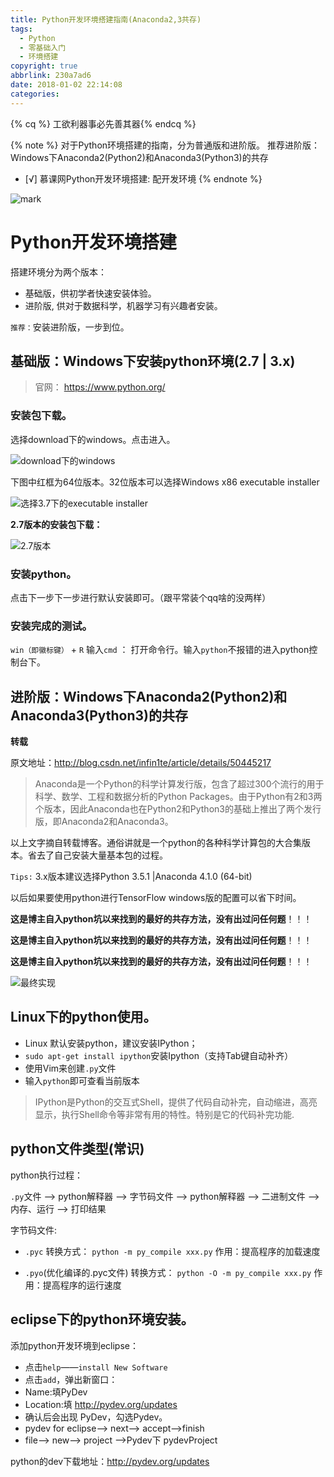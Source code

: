 ```yaml
---
title: Python开发环境搭建指南(Anaconda2,3共存)
tags:
  - Python
  - 零基础入门
  - 环境搭建
copyright: true
abbrlink: 230a7ad6
date: 2018-01-02 22:14:08
categories:
---
```


{% cq %}  工欲利器事必先善其器{% endcq %}

{% note  %} 对于Python环境搭建的指南，分为普通版和进阶版。
推荐进阶版：Windows下Anaconda2(Python2)和Anaconda3(Python3)的共存
- [√] 慕课网Python开发环境搭建: 配开发环境
{% endnote %}


<!--more-->

![mark](http://oerdwodsk.bkt.clouddn.com/blog/180103/DHImeGED84.png?imageslim)

# Python开发环境搭建

搭建环境分为两个版本：
- 基础版，供初学者快速安装体验。
- 进阶版, 供对于数据科学，机器学习有兴趣者安装。

`推荐：`安装进阶版，一步到位。

## 基础版：Windows下安装python环境(2.7 | 3.x)

>官网： https://www.python.org/


### 安装包下载。
选择download下的windows。点击进入。

![download下的windows](http://upload-images.jianshu.io/upload_images/1779926-6c1b1786c1c2134a.png?imageMogr2/auto-orient/strip%7CimageView2/2/w/1240)

下图中红框为64位版本。32位版本可以选择Windows x86 executable installer

![选择3.7下的executable installer](http://upload-images.jianshu.io/upload_images/1779926-7d2044c2a9c2045c.png?imageMogr2/auto-orient/strip%7CimageView2/2/w/1240)

**2.7版本的安装包下载：**

![2.7版本](http://upload-images.jianshu.io/upload_images/1779926-3a24a247dce81ddf.png?imageMogr2/auto-orient/strip%7CimageView2/2/w/1240)

### 安装python。

点击下一步下一步进行默认安装即可。（跟平常装个qq啥的没两样）

### 安装完成的测试。

`win（即徽标键）` + `R` 输入`cmd` ：
打开命令行。输入`python`不报错的进入python控制台下。

## 进阶版：Windows下Anaconda2(Python2)和Anaconda3(Python3)的共存

**转载**

原文地址：http://blog.csdn.net/infin1te/article/details/50445217

>Anaconda是一个Python的科学计算发行版，包含了超过300个流行的用于科学、数学、工程和数据分析的Python Packages。由于Python有2和3两个版本，因此Anaconda也在Python2和Python3的基础上推出了两个发行版，即Anaconda2和Anaconda3。

以上文字摘自转载博客。通俗讲就是一个python的各种科学计算包的大合集版本。省去了自己安装大量基本包的过程。

`Tips:` 3.x版本建议选择Python 3.5.1 |Anaconda 4.1.0 (64-bit)

以后如果要使用python进行TensorFlow windows版的配置可以省下时间。

**这是博主自入python坑以来找到的最好的共存方法，没有出过问任何题**！！！

**这是博主自入python坑以来找到的最好的共存方法，没有出过问任何题**！！！

**这是博主自入python坑以来找到的最好的共存方法，没有出过问任何题**！！！

![最终实现](http://oerdwodsk.bkt.clouddn.com/blog/180103/E4H8flhgjA.png?imageslim)


## Linux下的python使用。

- Linux 默认安装python，建议安装IPython；
- `sudo apt-get install ipython`安装Ipython（支持Tab键自动补齐）
- 使用Vim来创建`.py`文件
- 输入`python`即可查看当前版本

>IPython是Python的交互式Shell，提供了代码自动补完，自动缩进，高亮显示，执行Shell命令等非常有用的特性。特别是它的代码补完功能.

## python文件类型(常识)

python执行过程：

`.py`文件 --> python解释器 --> 字节码文件 --> python解释器 --> 二进制文件 --> 内存、运行 --> 打印结果

字节码文件:

- `.pyc` 
转换方式： `python -m py_compile xxx.py`
作用：提高程序的加载速度

- `.pyo`(优化编译的.pyc文件)
转换方式： `python -O -m py_compile xxx.py`
作用：提高程序的运行速度

## eclipse下的python环境安装。

添加python开发环境到eclipse：

- 点击`help`——`install New Software`
- 点击`add`，弹出新窗口：
- Name:填PyDev
- Location:填 http://pydev.org/updates
- 确认后会出现 PyDev，勾选Pydev。
- pydev for eclipse--> next--> accept-->finish
- file--> new--> project -->Pydev下 pydevProject

python的dev下载地址：http://pydev.org/updates
